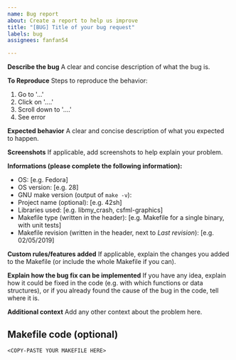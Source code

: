 ```yaml
---
name: Bug report
about: Create a report to help us improve
title: "[BUG] Title of your bug request"
labels: bug
assignees: fanfan54

---
```


**Describe the bug**
A clear and concise description of what the bug is.

**To Reproduce**
Steps to reproduce the behavior:
1. Go to '...'
2. Click on '....'
3. Scroll down to '....'
4. See error

**Expected behavior**
A clear and concise description of what you expected to happen.

**Screenshots**
If applicable, add screenshots to help explain your problem.

**Informations (please complete the following information):**
 - OS: [e.g. Fedora]
 - OS version: [e.g. 28]
 - GNU make version (output of `make -v`):
 - Project name (optional): [e.g. 42sh]
 - Libraries used: [e.g. libmy_crash, csfml-graphics]
 - Makefile type (written in the header): [e.g. Makefile for a single binary, with unit tests]
 - Makefile revision (written in the header, next to *Last revision*): [e.g. 02/05/2019]

**Custom rules/features added**
If applicable, explain the changes you added to the Makefile (or include the whole Makefile if you can).

**Explain how the bug fix can be implemented**
If you have any idea, explain how it could be fixed in the code (e.g. with which functions or data structures), or if you already found the cause of the bug in the code, tell where it is.

**Additional context**
Add any other context about the problem here.

## Makefile code (optional)

```
<COPY-PASTE YOUR MAKEFILE HERE>
```
